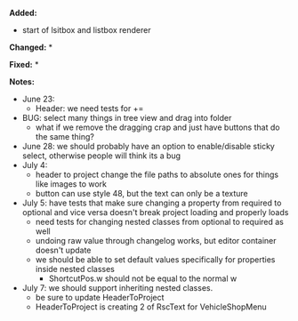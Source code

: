 **Added:**
* start of lsitbox and listbox renderer

**Changed:**
*  

**Fixed:**
* 

**Notes:**
* June 23:
    - Header: we need tests for +=
* BUG: select many things in tree view and drag into folder
    * what if we remove the dragging crap and just have buttons that do the same thing?
* June 28: we should probably have an option to enable/disable sticky select, otherwise people will think its a bug
* July 4:
    * header to project change the file paths to absolute ones for things like images to work
    * button can use style 48, but the text can only be a texture
* July 5: have tests that make sure changing a property from required to optional and vice versa doesn't break project loading and properly loads
    * need tests for changing nested classes from optional to required as well
    * undoing raw value through changelog works, but editor container doesn't update
    * we should be able to set default values specifically for properties inside nested classes
        * ShortcutPos.w should not be equal to the normal w
* July 7: we should support inheriting nested classes.
    * be sure to update HeaderToProject
    * HeaderToProject is creating 2 of RscText for VehicleShopMenu